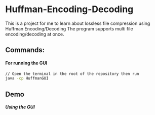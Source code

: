 # Huffman-Encoding-Decoding

This is a project for me to learn about lossless file compression using Huffman Encoding/Decoding
The program supports multi file encoding/decoding at once.

## Commands:

#### For running the GUI

```sh
// Open the terminal in the root of the repository then run
java -cp HuffmanGUI
```

## Demo

##### Using the GUI

